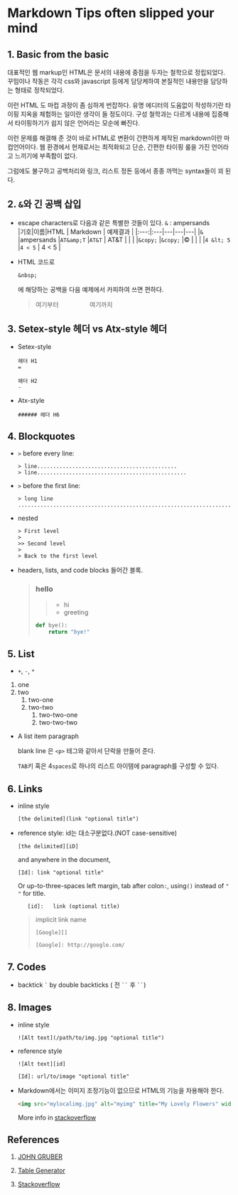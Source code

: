 # Markdown Tips often slipped your mind

## 1. Basic from the basic
대표적인 웹 markup인 HTML은 문서의 내용에 중점을 두자는 철학으로 정립되었다. 꾸밈이나 작동은 각각 css와 javascript 등에게 담당케하여 본질적인 내용만을 담당하는 형태로 정착되었다.   

이런 HTML 도 마컵 과정이 좀 심하게 번잡하다. 유명 에디터의 도움없이 작성하기란 타이핑 지옥을 체험하는 일이란 생각이 들 정도이다. 구성 철학과는 다르게 내용에 집중해서 타이핑하기가 쉽지 않은 언어라는 모순에 빠진다.

이런 문제를 해결해 준 것이 바로 HTML로 변환이 간편하게 제작된  markdown이란 마컵언어이다. 웹 환경에서 현재로서는 최적화되고 단순, 간편한 타이핑 룰을 가진 언어라고 느끼기에 부족함이 없다.

그럼에도 불구하고 공백처리와 링크, 리스트 정돈 등에서 종종 까먹는 syntax들이 꾀 된다.

## 2. `&`와 긴 공백 삽입
- escape characters로 다음과 같은 특별한 것들이 있다. `&` : ampersands  
    |기호|이름|HTML  |  Markdown | 예제결과   |
    |:---:|:---|---|---|---|
    |`&`  |ampersands |`AT&amp;T`  |`AT&T`   |  AT&T |
    |   |   |`&copy;`   |`&copy;`   |&copy;   |
    |   |   |`4 &lt; 5`   |`4 < 5`   | 4 < 5  |  

- HTML 코드로
    ```
    &nbsp;
    ```
    에 해당하는 공백을 다음 예제에서 카피하여 쓰면 편하다.
    >
    > 여기부터　　　　　여기까지

## 3. Setex-style 헤더 vs Atx-style 헤더
- Setex-style
    ```
    헤더 H1
    =  

    헤더 H2
    -  
    ```
- Atx-style
    ```
    ###### 헤더 H6
    ```

## 4. Blockquotes
- `>` before every line:
    ```
    > line............................................
    > line...............................................
    ```
- `>` before the first line:
    ```
    > long line ..................................................................................................................................................................................
    ```
- nested
    ```
    > First level
    > 
    >> Second level
    > 
    > Back to the first level
    ```
- headers, lists, and code blocks 들어간 블록.
    > ### hello
    >
    >> - hi
    >> - greeting
    >
    >   ```python
    >   def bye():
    >       return "bye!"
    >   ```   
## 5. List
- `+`, `-`, `*`
1) one
1) two  
    1) two-one
    1) two-two  
        1. two-two-one
        3. two-two-two
* A list item paragraph

    blank line 은 `<p>` 테그와 같아서 단락을 만들어 준다. 

    `TAB`키 혹은 4`spaces`로 하나의 리스트 아이템에 paragraph를 구성할 수 있다. 

## 6. Links
- inline style
    ```
    [the delimited](link "optional title")
    ```  
- reference style: id는 대소구분없다.(NOT case-sensitive) 
    ```
    [the delimited][iD]
    ```
    and anywhere in the document,
    ```
    [Id]: link "optional title"
    ```
    Or up-to-three-spaces left margin, tab after colon`:`, using`()` instead of `" "` for title.
    ```
       [id]:   link (optional title)
    ```
    > implicit link name
    > ```
    > [Google][]
    > ```
    > ```
    > [Google]: http://google.com/
    > ```

## 7. Codes
- backtick `` ` `` by double backticks ( 전 ``` `` ```  후  ``` `` ```)

## 8. Images
- inline style 
    ```
    ![Alt text](/path/to/img.jpg "optional title")
    ```
- reference style
    ```
    ![Alt text][id]
    ```
    ```
    [Id]: url/to/image "optional title"
    ```
- Markdown에서는 이미지 조정기능이 없으므로 HTML의 기능을 차용해야 한다.
    
    ```md
    <img src="mylocalimg.jpg" alt="myimg" title="My Lovely Flowers" width="150" height="100" />
    ```
    More info in [stackoverflow][so]


## References

1. [JOHN GRUBER](https://daringfireball.net/projects/markdown/)
2. [Table Generator](https://www.tablesgenerator.com/markdown_tables)
3. [Stackoverflow][so]  
   
   [so]: https://stackoverflow.com/questions/255170/markdown-and-image-alignment#answer-5054055